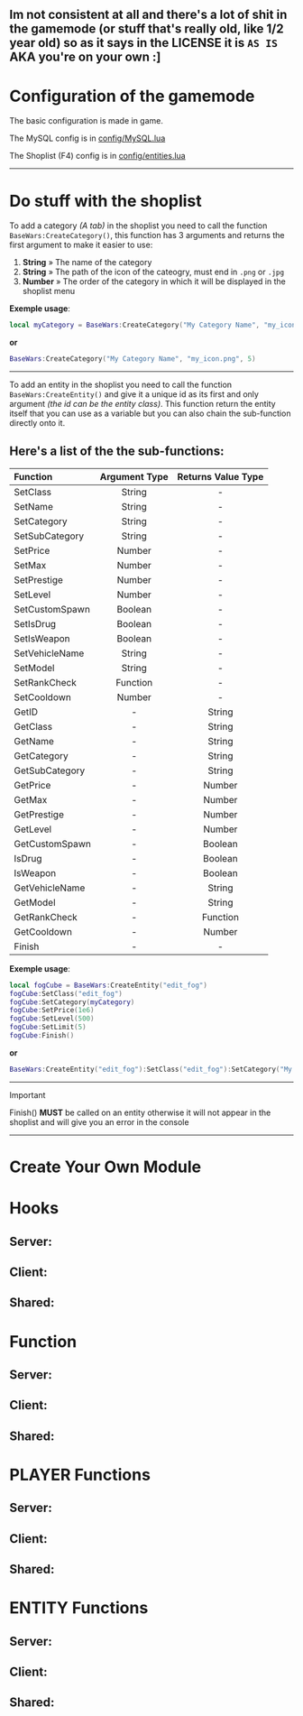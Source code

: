 ## Im not consistent at all and there's a lot of shit in the gamemode (or stuff that's really old, like 1/2 year old) so as it says in the LICENSE it is `AS IS` AKA you're on your own :]

# Configuration of the gamemode

The basic configuration is made in game.

The MySQL config is in [config/MySQL.lua](gamemode/config/MySQL.lua)

The Shoplist (F4) config is in [config/entities.lua](gamemode/config/entities.lua)

---

# Do stuff with the shoplist

To add a category _(A tab)_ in the shoplist you need to call the function `BaseWars:CreateCategory()`, this function has 3 arguments and returns the first argument to make it easier to use:

1. **String** » The name of the category
2. **String** » The path of the icon of the cateogry, must end in `.png` or `.jpg`
3. **Number** » The order of the category in which it will be displayed in the shoplist menu

**Exemple usage**:

```lua
local myCategory = BaseWars:CreateCategory("My Category Name", "my_icon.png", 5)
```

**or**

```lua
BaseWars:CreateCategory("My Category Name", "my_icon.png", 5)
```

---

To add an entity in the shoplist you need to call the function `BaseWars:CreateEntity()` and give it a unique id as its first and only argument _(the id can be the entity class)_. This function return the entity itself that you can use as a variable but you can also chain the sub-function directly onto it.

## Here's a list of the the sub-functions:

| Function       | Argument Type | Returns Value Type |
| :------------- | :-----------: | :----------------: |
| SetClass       |    String     |         -          |
| SetName        |    String     |         -          |
| SetCategory    |    String     |         -          |
| SetSubCategory |    String     |         -          |
| SetPrice       |    Number     |         -          |
| SetMax         |    Number     |         -          |
| SetPrestige    |    Number     |         -          |
| SetLevel       |    Number     |         -          |
| SetCustomSpawn |    Boolean    |         -          |
| SetIsDrug      |    Boolean    |         -          |
| SetIsWeapon    |    Boolean    |         -          |
| SetVehicleName |    String     |         -          |
| SetModel       |    String     |         -          |
| SetRankCheck   |   Function    |         -          |
| SetCooldown    |    Number     |         -          |
| GetID          |       -       |       String       |
| GetClass       |       -       |       String       |
| GetName        |       -       |       String       |
| GetCategory    |       -       |       String       |
| GetSubCategory |       -       |       String       |
| GetPrice       |       -       |       Number       |
| GetMax         |       -       |       Number       |
| GetPrestige    |       -       |       Number       |
| GetLevel       |       -       |       Number       |
| GetCustomSpawn |       -       |      Boolean       |
| IsDrug         |       -       |      Boolean       |
| IsWeapon       |       -       |      Boolean       |
| GetVehicleName |       -       |       String       |
| GetModel       |       -       |       String       |
| GetRankCheck   |       -       |      Function      |
| GetCooldown    |       -       |       Number       |
| Finish         |       -       |         -          |

**Exemple usage**:

```lua
local fogCube = BaseWars:CreateEntity("edit_fog")
fogCube:SetClass("edit_fog")
fogCube:SetCategory(myCategory)
fogCube:SetPrice(1e6)
fogCube:SetLevel(500)
fogCube:SetLimit(5)
fogCube:Finish()
```

**or**

```lua
BaseWars:CreateEntity("edit_fog"):SetClass("edit_fog"):SetCategory("My Category Name"):SetPrice(1e6):SetLevel(500):SetLimit(5):Finish()
```

---

> [!IMPORTANT]
> Finish() **MUST** be called on an entity otherwise it will not appear in the shoplist and will give you an error in the console

---

# Create Your Own Module

# Hooks

## Server:

## Client:

## Shared:

# Function

## Server:

## Client:

## Shared:

# PLAYER Functions

## Server:

## Client:

## Shared:

# ENTITY Functions

## Server:

## Client:

## Shared:
